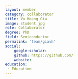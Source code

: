 ```yaml
---
layout: member
category: collaborator
title: Vu Hoang Gia
image: student.jpg
role: Collaborator
degree: PhD
field: Semiconductor
permalink: 'team/giavh'
social:
    google-scholar: 
    github: https://github.com/
    website: 
education:
 - Education
---
```

